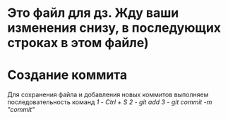 # Это файл для дз. Жду ваши изменения снизу, в последующих строках в этом файле)

# Создание коммита
Для сохранения файла и добавления новых коммитов выполняем последовательность команд
_1 - Ctrl + S_
_2 - git add_
_3 - git commit -m "commit"_